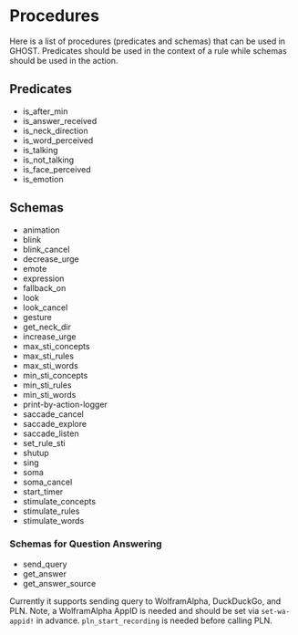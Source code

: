 # Procedures
Here is a list of procedures (predicates and schemas) that can be used in GHOST. Predicates should be used in the context of a rule while schemas should be used in the action.

## Predicates
- is_after_min
- is_answer_received
- is_neck_direction
- is_word_perceived
- is_talking
- is_not_talking
- is_face_perceived
- is_emotion

## Schemas
- animation
- blink
- blink_cancel
- decrease_urge
- emote
- expression
- fallback_on
- look
- look_cancel
- gesture
- get_neck_dir
- increase_urge
- max_sti_concepts
- max_sti_rules
- max_sti_words
- min_sti_concepts
- min_sti_rules
- min_sti_words
- print-by-action-logger
- saccade_cancel
- saccade_explore
- saccade_listen
- set_rule_sti
- shutup
- sing
- soma
- soma_cancel
- start_timer
- stimulate_concepts
- stimulate_rules
- stimulate_words

### Schemas for Question Answering
- send_query
- get_answer
- get_answer_source

Currently it supports sending query to WolframAlpha, DuckDuckGo, and PLN.
Note, a WolframAlpha AppID is needed and should be set via `set-wa-appid!` in advance. `pln_start_recording` is needed before calling PLN.
